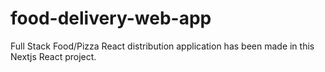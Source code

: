 # food-delivery-web-app
 Full Stack Food/Pizza React distribution application has been made in this Nextjs React project.
